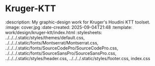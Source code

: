 # Kruger-KTT

:description: My graphic-design work for Kruger's Houdini KTT toolset.
:image: cover.jpg
:date-created: 2025-09-04T21:48
:template: work/design/kruger-ktt/index.html
:stylesheets: 
    ../../../.static/styles/themes/default.css,
    ../../../.static/fonts/Montserrat/Montserrat.css,
    ../../../.static/fonts/SourceCodePro/SourceCodePro.css,
    ../../../.static/fonts/SourceSansPro/SourceSansPro.css,
    ../../../.static/styles/header.css,
    ../../../.static/styles/footer.css,
    index.css